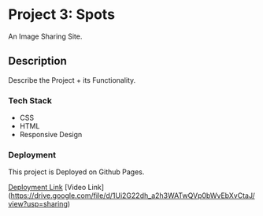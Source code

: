 # Project 3: Spots

An Image Sharing Site.

## Description

Describe the Project + its Functionality.

### Tech Stack

- CSS
- HTML
- Responsive Design

### Deployment

This project is Deployed on Github Pages.

[Deployment Link](https://twiztedps.github.io/se_project_spots/)
[Video Link] (https://drive.google.com/file/d/1Ui2G22dh_a2h3WATwQVp0bWvEbXvCtaJ/view?usp=sharing)
